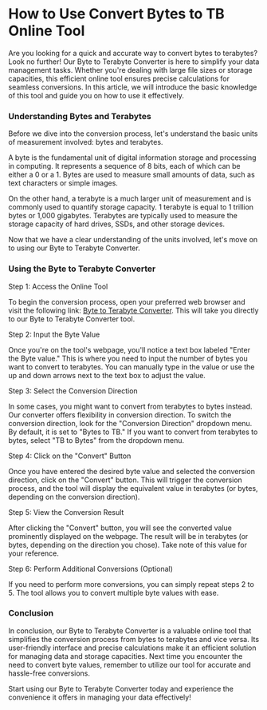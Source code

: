 How to Use Convert Bytes to TB Online Tool
==========================================

Are you looking for a quick and accurate way to convert bytes to terabytes? Look no further! Our Byte to Terabyte Converter is here to simplify your data management tasks. Whether you're dealing with large file sizes or storage capacities, this efficient online tool ensures precise calculations for seamless conversions. In this article, we will introduce the basic knowledge of this tool and guide you on how to use it effectively.

### Understanding Bytes and Terabytes

Before we dive into the conversion process, let's understand the basic units of measurement involved: bytes and terabytes.

A byte is the fundamental unit of digital information storage and processing in computing. It represents a sequence of 8 bits, each of which can be either a 0 or a 1. Bytes are used to measure small amounts of data, such as text characters or simple images.

On the other hand, a terabyte is a much larger unit of measurement and is commonly used to quantify storage capacity. 1 terabyte is equal to 1 trillion bytes or 1,000 gigabytes. Terabytes are typically used to measure the storage capacity of hard drives, SSDs, and other storage devices.

Now that we have a clear understanding of the units involved, let's move on to using our Byte to Terabyte Converter.

### Using the Byte to Terabyte Converter

Step 1: Access the Online Tool

To begin the conversion process, open your preferred web browser and visit the following link: [Byte to Terabyte Converter](https://www.onlinecalculatorsfree.com/convert/convert-bytes-to-tb.html). This will take you directly to our Byte to Terabyte Converter tool.

Step 2: Input the Byte Value

Once you're on the tool's webpage, you'll notice a text box labeled "Enter the Byte value." This is where you need to input the number of bytes you want to convert to terabytes. You can manually type in the value or use the up and down arrows next to the text box to adjust the value.

Step 3: Select the Conversion Direction

In some cases, you might want to convert from terabytes to bytes instead. Our converter offers flexibility in conversion direction. To switch the conversion direction, look for the "Conversion Direction" dropdown menu. By default, it is set to "Bytes to TB." If you want to convert from terabytes to bytes, select "TB to Bytes" from the dropdown menu.

Step 4: Click on the "Convert" Button

Once you have entered the desired byte value and selected the conversion direction, click on the "Convert" button. This will trigger the conversion process, and the tool will display the equivalent value in terabytes (or bytes, depending on the conversion direction).

Step 5: View the Conversion Result

After clicking the "Convert" button, you will see the converted value prominently displayed on the webpage. The result will be in terabytes (or bytes, depending on the direction you chose). Take note of this value for your reference.

Step 6: Perform Additional Conversions (Optional)

If you need to perform more conversions, you can simply repeat steps 2 to 5. The tool allows you to convert multiple byte values with ease.

### Conclusion

In conclusion, our Byte to Terabyte Converter is a valuable online tool that simplifies the conversion process from bytes to terabytes and vice versa. Its user-friendly interface and precise calculations make it an efficient solution for managing data and storage capacities. Next time you encounter the need to convert byte values, remember to utilize our tool for accurate and hassle-free conversions.

Start using our Byte to Terabyte Converter today and experience the convenience it offers in managing your data effectively!